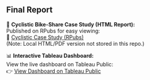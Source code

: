 ## Final Report

📝 **Cyclistic Bike-Share Case Study (HTML Report):**  
Published on RPubs for easy viewing:  
🔗 [Cyclistic Case Study (RPubs)](https://rpubs.com/Nikki0686/1334937)  
(Note: Local HTML/PDF version not stored in this repo.)

📊 **Interactive Tableau Dashboard:**  
View the live dashboard on Tableau Public:  
👉 [View Dashboard on Tableau Public](https://public.tableau.com/app/profile/nikki.carlson2355/viz/CyclisticUsageInsights/CyclisticUserBehaviorAnalysis2024)
